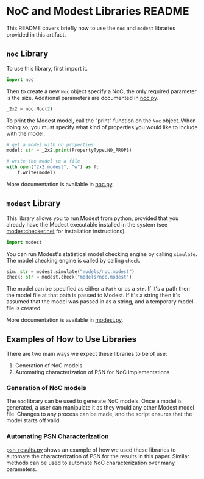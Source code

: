 # NoC and Modest Libraries README

This README covers briefly how to use the `noc` and `modest` libraries provided
in this artifact.

## `noc` Library

To use this library, first import it.

```python
import noc
```

Then to create a new `Noc` object specify a NoC, the only required parameter is the size. Additional
parameters are documented in [noc.py](./noc.py).

```python
_2x2 = noc.Noc(2)
```

To print the Modest model, call the "print" function on the `Noc` object. When doing so, you must
specify what kind of properties you would like to include with the model.

```python
# get a model with no properties
model: str = _2x2.print(PropertyType.NO_PROPS)

# write the model to a file
with open("2x2.modest", "w") as f:
    f.write(model)
```

More documentation is available in [noc.py](./noc.py).

## `modest` Library

This library allows you to run Modest from python, provided that you already have the Modest
executable installed in the system (see [modestchecker.net](modestchecker.net) for installation
instructions).

```python
import modest
```

You can run Modest's statistical model checking engine by calling `simulate`. The model checking
engine is called by calling `check`.

```python
sim: str = modest.simulate("models/noc.modest")
check: str = modest.check("models/noc.modest")
```

The model can be specified as either a `Path` or as a `str`. If it's a path then the model file
at that path is passed to Modest. If it's a string then it's assumed that the model was passed
in as a string, and a temporary model file is created.

More documentation is available in [modest.py](./modest.py).

## Examples of How to Use Libraries

There are two main ways we expect these libraries to be of use:

1. Generation of NoC models
2. Automating characterization of PSN for NoC implementations

### Generation of NoC models

The `noc` library can be used to generate NoC models. Once a model is generated, a user can
manipulate it as they would any other Modest model file. Changes to any process can be made,
and the script ensures that the model starts off valid.

### Automating PSN Characterization

[psn_results.py](./psn_results.py) shows an example of how we used these libraries to automate
the characterization of PSN for the results in this paper. Similar methods can be used to
automate NoC characterization over many parameters.
